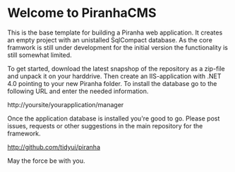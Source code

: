 ﻿Welcome to PiranhaCMS
=====================
This is the base template for building a Piranha web application. It creates an
empty project with an unistalled SqlCompact database. As the core framwork is still
under development for the initial version the functionality is still somewhat 
limited.

To get started, download the latest snapshop of the repository as a zip-file and
unpack it on your harddrive. Then create an IIS-application with .NET 4.0 pointing
to your new Piranha folder. To install the database go to the following URL and
enter the needed information.

http://yoursite/yourapplication/manager

Once the application database is installed you're good to go. Please post issues,
requests or other suggestions in the main repository for the framework.

http://github.com/tidyui/piranha

May the force be with you.